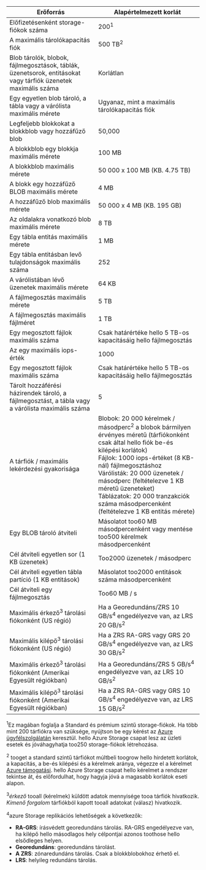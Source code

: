 | Erőforrás | Alapértelmezett korlát |
| --- | --- |
| Előfizetésenként storage-fiókok száma |200<sup>1</sup> |
| A maximális tárolókapacitás fiók |500 TB<sup>2</sup> |
| Blob tárolók, blobok, fájlmegosztások, táblák, üzenetsorok, entitásokat vagy tárfiók üzenetek maximális száma |Korlátlan |
| Egy egyetlen blob tároló, a tábla vagy a várólista maximális mérete |Ugyanaz, mint a maximális tárolókapacitás fiók |
| Legfeljebb blokkokat a blokkblob vagy hozzáfűző blob |50,000 |
| A blokkblob egy blokkja maximális mérete |100 MB |
| A blokkblob maximális mérete |50 000 x 100 MB (KB. 4.75 TB) |
| A blokk egy hozzáfűző BLOB maximális mérete |4 MB |
| A hozzáfűző blob maximális mérete |50 000 x 4 MB (KB. 195 GB) |
| Az oldalakra vonatkozó blob maximális mérete |8 TB |
| Egy tábla entitás maximális mérete |1 MB |
| Egy tábla entitásban levő tulajdonságok maximális száma |252 |
| A várólistában lévő üzenetek maximális mérete |64 KB |
| A fájlmegosztás maximális mérete |5 TB |
| A fájlmegosztás maximális fájlméret |1 TB |
| Egy megosztott fájlok maximális száma |Csak határértéke hello 5 TB-os kapacitásáig hello fájlmegosztás |
| Az egy maximális iops-érték |1000 |
| Egy megosztott fájlok maximális száma |Csak határértéke hello 5 TB-os kapacitásáig hello fájlmegosztás |
| Tárolt hozzáférési házirendek tároló, a fájlmegosztást, a tábla vagy a várólista maximális száma |5 |
| A tárfiók / maximális lekérdezési gyakorisága |Blobok: 20 000 kérelmek / másodperc<sup>2</sup> a blobok bármilyen érvényes méretű (tárfiókonként csak által hello fiók be-és kilépési korlátok) <br />Fájlok: 1000 iops-értéket (8 KB-nál) fájlmegosztáshoz <br />Várólisták: 20 000 üzenetek / másodperc (feltételezve 1 KB méretű üzeneteket)<br />Táblázatok: 20 000 tranzakciók száma másodpercenként (feltételezve 1 KB entitás mérete) |
| Egy BLOB tároló átviteli |Másolatot too60 MB másodpercenként vagy mentése too500 kérelmek másodpercenként |
| Cél átviteli egyetlen sor (1 KB üzenetek) |Too2000 üzenetek / másodperc |
| Cél átviteli egyetlen tábla partíció (1 KB entitások) |Másolatot too2000 entitások száma másodpercenként |
| Cél átviteli egy fájlmegosztás |Too60 MB / s |
| Maximális érkező<sup>3</sup> tárolási fiókonként (US régió) |Ha a Georedundáns/ZRS 10 GB/s<sup>4</sup> engedélyezve van, az LRS 20 GB/s<sup>2</sup> |
| Maximális kilépő<sup>3</sup> tárolási fiókonként (US régió) |Ha a ZRS RA-GRS vagy GRS 20 GB/s<sup>4</sup> engedélyezve van, az LRS 30 GB/s<sup>2</sup> |
| Maximális érkező<sup>3</sup> tárolási fiókonként (Amerikai Egyesült régiókban) |Ha a Georedundáns/ZRS 5 GB/s<sup>4</sup> engedélyezve van, az LRS 10 GB/s<sup>2</sup> |
| Maximális kilépő<sup>3</sup> tárolási fiókonként (Amerikai Egyesült régiókban) |Ha a ZRS RA-GRS vagy GRS 10 GB/s<sup>4</sup> engedélyezve van, az LRS 15 GB/s<sup>2</sup> |

<sup>1</sup>Ez magában foglalja a Standard és prémium szintű storage-fiókok. Ha több mint 200 tárfiókra van szüksége, nyújtson be egy kérést az [Azure ügyfélszolgálatán](https://azure.microsoft.com/support/faq/) keresztül. hello Azure Storage csapat lesz az üzleti esetek és jóváhagyhatja too250 storage-fiókok létrehozása. 

<sup>2</sup> tooget a standard szintű tárfiókot múltbeli toogrow hello hirdetett korlátok, a kapacitás, a be-és kilépési és a kérelmek aránya, végezze el a kérelmet [Azure támogatási](https://azure.microsoft.com/support/faq/). hello Azure Storage csapat hello kérelmet a rendszer tekintse át, és előfordulhat, hogy hagyja jóvá a magasabb korlátok eseti alapon.

<sup>3</sup>*érkező* tooall (kérelmek) küldött adatok mennyisége tooa tárfiók hivatkozik. *Kimenő forgalom* tárfiókból kapott tooall adatokat (válasz) hivatkozik.  

<sup>4</sup>azure Storage replikációs lehetőségek a következők:
* **RA-GRS**: írásvédett georedundáns tárolás. RA-GRS engedélyezve van, ha kilépő hello másodlagos hely célpontjai azonos toothose hello elsődleges helyen.
* **Georedundáns**: georedundáns tárolást. 
* **A ZRS**: zónaredundáns tárolás. Csak a blokkblobokhoz érhető el. 
* **LRS**: helyileg redundáns tárolás. 


